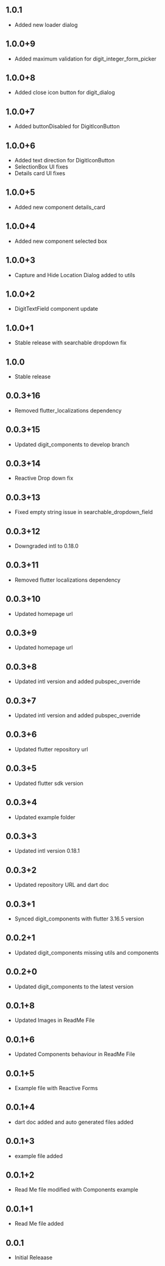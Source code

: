 ## 1.0.1
* Added new loader dialog

## 1.0.0+9
* Added maximum validation for digit_integer_form_picker

## 1.0.0+8
* Added close icon button for digit_dialog

## 1.0.0+7
* Added buttonDisabled for DigitIconButton

## 1.0.0+6
* Added text direction for DigitIconButton
* SelectionBox UI fixes
* Details card UI fixes

## 1.0.0+5
* Added new component details_card

## 1.0.0+4
* Added new component selected box

## 1.0.0+3
* Capture and Hide Location Dialog added to utils

## 1.0.0+2
* DigitTextField component update

## 1.0.0+1
* Stable release with searchable dropdown fix

## 1.0.0
* Stable release

## 0.0.3+16
* Removed flutter_localizations dependency

## 0.0.3+15
* Updated digit_components to develop branch

## 0.0.3+14
* Reactive Drop down fix

## 0.0.3+13
* Fixed empty string issue in searchable_dropdown_field

## 0.0.3+12
* Downgraded intl to 0.18.0

## 0.0.3+11
* Removed flutter localizations dependency

## 0.0.3+10
* Updated homepage url

## 0.0.3+9
* Updated homepage url

## 0.0.3+8
* Updated intl version and added pubspec_override

## 0.0.3+7
* Updated intl version and added pubspec_override

## 0.0.3+6
* Updated flutter repository url

## 0.0.3+5
* Updated flutter sdk version

## 0.0.3+4
* Updated example folder

## 0.0.3+3
* Updated intl version 0.18.1

## 0.0.3+2
* Updated repository URL and dart doc

## 0.0.3+1
* Synced digit_components with flutter 3.16.5 version

## 0.0.2+1
* Updated digit_components missing utils and components

## 0.0.2+0
* Updated digit_components to the latest version

## 0.0.1+8
* Updated Images in ReadMe File

## 0.0.1+6
* Updated Components behaviour in ReadMe File

## 0.0.1+5
* Example file with Reactive Forms

## 0.0.1+4
* dart doc added and auto generated files added

## 0.0.1+3
* example file added

## 0.0.1+2
* Read Me file modified with Components example

## 0.0.1+1
* Read Me file added

## 0.0.1
* Initial Releaase